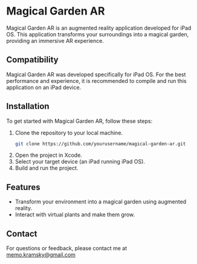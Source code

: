 # Magical Garden AR

Magical Garden AR is an augmented reality application developed for iPad OS. This application transforms your surroundings into a magical garden, providing an immersive AR experience. 

## Compatibility

Magical Garden AR was developed specifically for iPad OS. For the best performance and experience, it is recommended to compile and run this application on an iPad device.

## Installation

To get started with Magical Garden AR, follow these steps:

1. Clone the repository to your local machine.
    ```bash
    git clone https://github.com/yourusername/magical-garden-ar.git
    ```
2. Open the project in Xcode.
3. Select your target device (an iPad running iPad OS).
4. Build and run the project.

## Features

- Transform your environment into a magical garden using augmented reality.
- Interact with virtual plants and make them grow.


## Contact

For questions or feedback, please contact me at memo.kramsky@gmail.com

